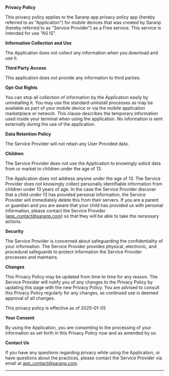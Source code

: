**Privacy Policy**

This privacy policy applies to the Saranp app privacy policy app (hereby referred to as "Application") for mobile devices that was created by Saranp (hereby referred to as "Service Provider") as a Free service. This service is intended for use "AS IS".

**Information Collection and Use**

The Application does not collect any information when you download and use it. 

**Third Party Access**

This application does not provide any information to third parties.

**Opt-Out Rights**

You can stop all collection of information by the Application easily by uninstalling it. You may use the standard uninstall processes as may be available as part of your mobile device or via the mobile application marketplace or network. This clause describes the temporary information used inside your terminal when using the application. No information is sent externally during the use of the application.

**Data Retention Policy**

The Service Provider will not retain any User Provided data.

**Children**

The Service Provider does not use the Application to knowingly solicit data from or market to children under the age of 13.

The Application does not address anyone under the age of 13. The Service Provider does not knowingly collect personally identifiable information from children under 13 years of age. In the case the Service Provider discover that a child under 13 has provided personal information, the Service Provider will immediately delete this from their servers. If you are a parent or guardian and you are aware that your child has provided us with personal information, please contact the Service Provider (app_contact@saranp.com) so that they will be able to take the necessary actions.

**Security**

The Service Provider is concerned about safeguarding the confidentiality of your information. The Service Provider provides physical, electronic, and procedural safeguards to protect information the Service Provider processes and maintains.

**Changes**

This Privacy Policy may be updated from time to time for any reason. The Service Provider will notify you of any changes to the Privacy Policy by updating this page with the new Privacy Policy. You are advised to consult this Privacy Policy regularly for any changes, as continued use is deemed approval of all changes.

This privacy policy is effective as of 2025-01-05

**Your Consent**

By using the Application, you are consenting to the processing of your information as set forth in this Privacy Policy now and as amended by us.

**Contact Us**

If you have any questions regarding privacy while using the Application, or have questions about the practices, please contact the Service Provider via email at app_contact@saranp.com.

* * *
